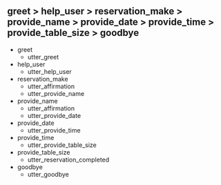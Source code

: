 ## greet > help_user > reservation_make > provide_name > provide_date > provide_time > provide_table_size > goodbye
* greet
  - utter_greet
* help_user
  - utter_help_user
* reservation_make
  - utter_affirmation
  - utter_provide_name
* provide_name
  - utter_affirmation
  - utter_provide_date
* provide_date
  - utter_provide_time
* provide_time
  - utter_provide_table_size
* provide_table_size
  - utter_reservation_completed
* goodbye
  - utter_goodbye
